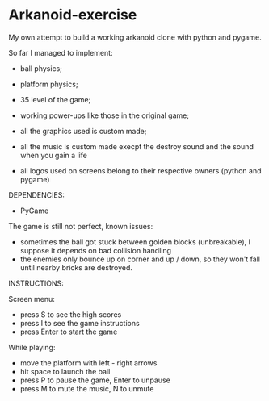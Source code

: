 # Arkanoid-exercise
My own attempt to build a working arkanoid clone with python and pygame.

So far I managed to implement:
- ball physics;
- platform physics;
- 35 level of the game;
- working power-ups like those in the original game;
- all the graphics used is custom made;
- all the music is custom made execpt the destroy sound and the sound when you gain a life

- all logos used on screens belong to their respective owners (python and pygame)

DEPENDENCIES:
- PyGame

The game is still not perfect, known issues:
- sometimes the ball got stuck between golden blocks (unbreakable), I suppose it depends on bad collision handling
- the enemies only bounce up on corner and up / down, so they won't fall until nearby bricks are destroyed.

INSTRUCTIONS:

Screen menu:
- press S to see the high scores
- press I to see the game instructions
- press Enter to start the game

While playing:
- move the platform with left - right arrows
- hit space to launch the ball
- press P to pause the game, Enter to unpause
- press M to mute the music, N to unmute
